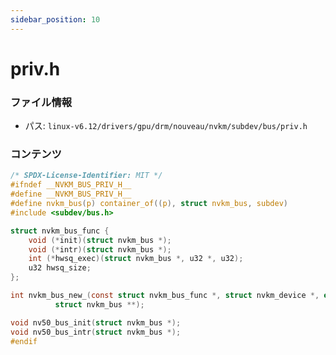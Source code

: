 ```yaml
---
sidebar_position: 10
---
```

# priv.h

### ファイル情報

- パス: `linux-v6.12/drivers/gpu/drm/nouveau/nvkm/subdev/bus/priv.h`

### コンテンツ

```h
/* SPDX-License-Identifier: MIT */
#ifndef __NVKM_BUS_PRIV_H__
#define __NVKM_BUS_PRIV_H__
#define nvkm_bus(p) container_of((p), struct nvkm_bus, subdev)
#include <subdev/bus.h>

struct nvkm_bus_func {
	void (*init)(struct nvkm_bus *);
	void (*intr)(struct nvkm_bus *);
	int (*hwsq_exec)(struct nvkm_bus *, u32 *, u32);
	u32 hwsq_size;
};

int nvkm_bus_new_(const struct nvkm_bus_func *, struct nvkm_device *, enum nvkm_subdev_type, int,
		  struct nvkm_bus **);

void nv50_bus_init(struct nvkm_bus *);
void nv50_bus_intr(struct nvkm_bus *);
#endif

```
